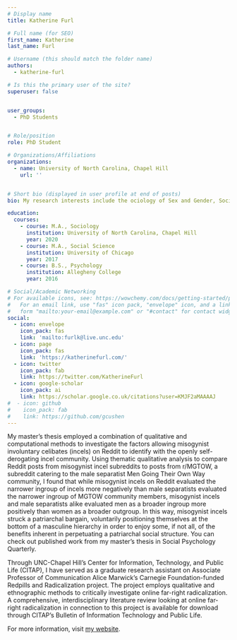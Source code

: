 ```yaml
---
# Display name
title: Katherine Furl

# Full name (for SEO)
first_name: Katherine
last_name: Furl

# Username (this should match the folder name)
authors:
  - katherine-furl

# Is this the primary user of the site?
superuser: false


user_groups:
  - PhD Students


# Role/position
role: PhD Student

# Organizations/Affiliations
organizations:
  - name: University of North Carolina, Chapel Hill
    url: ''


# Short bio (displayed in user profile at end of posts)
bio: My research interests include the ociology of Sex and Gender, Social Stratification and Inequality, Communication and Media Sociology, and Social Psychology.

education:
  courses:
    - course: M.A., Sociology
      institution: University of North Carolina, Chapel Hill
      year: 2020
    - course: M.A., Social Science
      institution: University of Chicago
      year: 2017
    - course: B.S., Psychology
      institution: Allegheny College
      year: 2016

# Social/Academic Networking
# For available icons, see: https://wowchemy.com/docs/getting-started/page-builder/#icons
#   For an email link, use "fas" icon pack, "envelope" icon, and a link in the
#   form "mailto:your-email@example.com" or "#contact" for contact widget.
social:
  - icon: envelope
    icon_pack: fas
    link: 'mailto:furlk@live.unc.edu'
  - icon: page
    icon_pack: fas
    link: 'https://katherinefurl.com/'
  - icon: twitter
    icon_pack: fab
    link: https://twitter.com/KatherineFurl
  - icon: google-scholar
    icon_pack: ai
    link: https://scholar.google.co.uk/citations?user=KMJF2aMAAAAJ
#  - icon: github
#    icon_pack: fab
#    link: https://github.com/gcushen
---
```


My master’s thesis employed a combination of qualitative and computational methods to investigate the factors allowing misogynist involuntary celibates (incels) on Reddit to identify with the openly self-derogating incel community. Using thematic qualitative analysis to compare Reddit posts from misogynist incel subreddits to posts from r/MGTOW, a subreddit catering to the male separatist Men Going Their Own Way community, I found that while misogynist incels on Reddit evaluated the narrower ingroup of incels more negatively than male separatists evaluated the narrower ingroup of MGTOW community members, misogynist incels and male separatists alike evaluated men as a broader ingroup more positively than women as a broader outgroup. In this way, misogynist incels struck a patriarchal bargain, voluntarily positioning themselves at the bottom of a masculine hierarchy in order to enjoy some, if not all, of the benefits inherent in perpetuating a patriarchal social structure. You can check out published work from my master’s thesis in Social Psychology Quarterly.

Through UNC-Chapel Hill’s Center for Information, Technology, and Public Life (CITAP), I have served as a graduate research assistant on Associate Professor of Communication Alice Marwick’s Carnegie Foundation-funded Redpills and Radicalization project. The project employs qualitative and ethnographic methods to critically investigate online far-right radicalization. A comprehensive, interdisciplinary literature review looking at online far-right radicalization in connection to this project is available for download through CITAP’s Bulletin of Information Technology and Public Life.

For more information, visit [my website](https://katherinefurl.com/). 